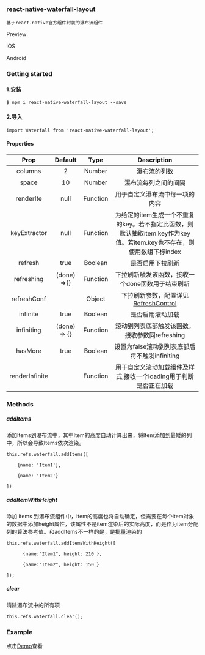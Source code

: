 ### react-native-waterfall-layout
```
基于react-native官方组件封装的瀑布流组件
```
Preview

iOS


Android
### Getting started
#### 1.安装
```
$ npm i react-native-waterfall-layout --save
```
#### 2.导入
```
import Waterfall from 'react-native-waterfall-layout';
```

#### Properties  
|    Prop       |      Default   |  Type        |  Description             |
|:-----------------:|:--------------:|:-----------------:|:------------------------------:|
|    columns      |        2       |  Number      |  瀑布流的列数             |
|    space        |       10       |  Number      |  瀑布流每列之间的间隔       |
|    renderIte    |      null      |  Function    |  用于自定义瀑布流中每一项的内容 |
|keyExtractor   |  null             |  Function       |   为给定的item生成一个不重复的key。若不指定此函数，则默认抽取item.key作为key值。若item.key也不存在，则使用数组下标index|
|refresh         |    true      |         Boolean   |      是否启用下拉刷新|
|refreshing      |  (done) =>{}   | Function   |     下拉刷新触发该函数，接收一个done函数用于结束刷新|
|refreshConf     |                 |      Object | 下拉刷新参数，配置详见[RefreshControl](https://facebook.github.io/react-native/docs/refreshcontrol.html)|
|infinite       |       true          |      Boolean  |      是否启用滚动加载|
|infiniting   |       (done) => {}  |  Function    |    滚动到列表底部触发该函数，接收参数同refreshing|
|hasMore    |       true          |     Boolean     |   设置为false滚动到列表底部后将不触发infiniting|
|renderInfinite      |              |     Function  |     用于自定义滚动加载组件及样式,接收一个loading用于判断是否正在加载|



### Methods
##### addItems

添加Items到瀑布流中，其中Item的高度自动计算出来，将Item添加到最矮的列中，所以会导致Items依次渲染。
```
this.refs.waterfall.addItems([

    {name: 'Item1'}, 

    {name: 'Item2'}

])
```
##### addItemWithHeight

添加 items 到瀑布流组件中，item的高度也将自动确定，但需要在每个item对象的数据中添加height属性，该属性不是item渲染后的实际高度，而是作为item分配列的算法参考值。和addItems不一样的是，是批量渲染的
```
this.refs.waterfall.addItemsWithHeight([

      {name:"Item1", height: 210 },

      {name:"Item2", height: 150 }

]);
```
##### clear

清除瀑布流中的所有项
```
this.refs.waterfall.clear();
```


### Example
点击[Demo](https://link.jianshu.com/?t=https%3A%2F%2Fgithub.com%2Fjunhaotong%2Freact-native-waterfall%2Fblob%2Fmaster%2Fexample%2Findex.js)查看
